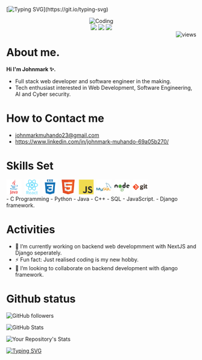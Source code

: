  [![Typing SVG](https://readme-typing-svg.herokuapp.com?font=Fira+Code&pause=1000&random=false&width=435&lines=Welcome+to++my+GitHub!;Have+fun.)](https://git.io/typing-svg)

<div align="center">
    <img src="https://media.giphy.com/media/v1.Y2lkPTc5MGI3NjExbWxoenRjbzB6a3c3aDNzajZjMHljbG9xcTFmMG1maGo3ZDRsamtsdiZlcD12MV9pbnRlcm5hbF9naWZfYnlfaWQmY3Q9cw/M9gbBd9nbDrOTu1Mqx/giphy.gif" alt="Coding" width="100" />
</div>

<div align="center">
    <a>
        <img src="https://img.shields.io/badge/Twitter-black?logo=twitter" />
    </a>
    <a>
        <img src="https://img.shields.io/badge/Instagram-black?logo=instagram" />
    </a>
    <a href="https://www.linkedin.com/in/johnmark-muhando-69a05b270/">
        <img src="https://img.shields.io/badge/LinkedIn-black?logo=linkedin" />
    </a>
</div>

<div>
 <img align="right" src="https://komarev.com/ghpvc/?username=johnmark287" alt="views" />
</div>

# About me.
**Hi I'm Johnmark ✨.**

- Full stack web developer and software engineer in the making.
- Tech enthusiast interested in Web Development, Software Engineering, AI and Cyber security.

 # How to Contact me
- johnmarkmuhando23@gmail.com
- https://www.linkedin.com/in/johnmark-muhando-69a05b270/

# Skills Set
<div>
  <img src="https://github.com/devicons/devicon/blob/master/icons/java/java-original-wordmark.svg" title="Java" alt="Java" width="40" height="40"/>&nbsp;
  <img src="https://github.com/devicons/devicon/blob/master/icons/react/react-original-wordmark.svg" title="React" alt="React" width="40" height="40"/>&nbsp;
  <!-- <img src="https://github.com/devicons/devicon/blob/master/icons/spring/spring-original-wordmark.svg" title="Spring" alt="Spring" width="40" height="40"/>&nbsp; -->
  <!-- <img src="https://github.com/devicons/devicon/blob/master/icons/materialui/materialui-original.svg" title="Material UI" alt="Material UI" width="40" height="40"/>&nbsp; -->
  <!-- <img src="https://github.com/devicons/devicon/blob/master/icons/flutter/flutter-original.svg" title="Flutter" alt="Flutter" width="40" height="40"/>&nbsp; -->
  <!-- <img src="https://github.com/devicons/devicon/blob/master/icons/redux/redux-original.svg" title="Redux" alt="Redux " width="40" height="40"/>&nbsp; -->
  <img src="https://github.com/devicons/devicon/blob/master/icons/css3/css3-plain-wordmark.svg"  title="CSS3" alt="CSS" width="40" height="40"/>&nbsp;
  <img src="https://github.com/devicons/devicon/blob/master/icons/html5/html5-original.svg" title="HTML5" alt="HTML" width="40" height="40"/>&nbsp;
  <img src="https://github.com/devicons/devicon/blob/master/icons/javascript/javascript-original.svg" title="JavaScript" alt="JavaScript" width="40" height="40"/>&nbsp;
  <!-- <img src="https://github.com/devicons/devicon/blob/master/icons/firebase/firebase-plain-wordmark.svg" title="Firebase" alt="Firebase" width="40" height="40"/>&nbsp; -->
  <!-- <img src="https://github.com/devicons/devicon/blob/master/icons/gatsby/gatsby-original.svg" title="Gatsby"  alt="Gatsby" width="40" height="40"/>&nbsp; -->
  <img src="https://github.com/devicons/devicon/blob/master/icons/mysql/mysql-original-wordmark.svg" title="MySQL"  alt="MySQL" width="40" height="40"/>&nbsp;
  <img src="https://github.com/devicons/devicon/blob/master/icons/nodejs/nodejs-original-wordmark.svg" title="NodeJS" alt="NodeJS" width="40" height="40"/>&nbsp;
  <!-- <img src="https://github.com/devicons/devicon/blob/master/icons/amazonwebservices/amazonwebservices-plain-wordmark.svg" title="AWS" alt="AWS" width="40" height="40"/>&nbsp; -->
  <img src="https://github.com/devicons/devicon/blob/master/icons/git/git-original-wordmark.svg" title="Git" **alt="Git" width="40" height="40"/>
</div>
- C Programming
- Python
- Java
- C++
- SQL
- JavaScript.
- Django framework.

# Activities
- 🔭 I’m currently working on backend web developmment with NextJS and Django seperately.
- ⚡ Fun fact: Just realised coding is my new hobby. 
- 👯 I’m looking to collaborate on backend development with django framework.


# Github status
![GitHub followers](https://img.shields.io/github/followers/johnmark287)

![GitHub Stats](https://github-readme-stats.vercel.app/api?username=johnmark287&show_icons=true&theme=radical)


![Your Repository's Stats](https://github-readme-stats.vercel.app/api/top-langs/?username=johnmark287&theme=radical)


[![Typing SVG](https://readme-typing-svg.herokuapp.com?font=Fira+Code&pause=1000&random=false&width=435&lines=Adi%C3%B3s%2C+%22mucho+gusto%22.;%F0%9F%98%81)](https://git.io/typing-svg)
<!--
**johnmark287/johnmark287** is a 👋 _special_ ✨ repository because its `README.md` (this file) appears on your GitHub profile.

Here are some ideas to get you started:

- 🌱 I’m currently learning ...
- 🤔 I’m looking for help with ...
- 💬 Ask me about ...
- 📫 How to reach me: ...
- 😄 Pronouns: ...

- ![Skills on C programming language](./images/rsz_c_programming_language_logo_hd_png_download__transparent_png_image_-_pngitem.jpg) -->
